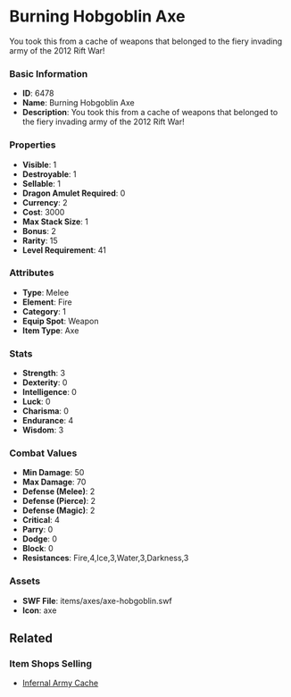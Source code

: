 # Burning Hobgoblin Axe

You took this from a cache of weapons that belonged to the fiery invading army of the 2012 Rift War!

### Basic Information

- **ID**: 6478
- **Name**: Burning Hobgoblin Axe
- **Description**: You took this from a cache of weapons that belonged to the fiery invading army of the 2012 Rift War!

### Properties

- **Visible**: 1
- **Destroyable**: 1
- **Sellable**: 1
- **Dragon Amulet Required**: 0
- **Currency**: 2
- **Cost**: 3000
- **Max Stack Size**: 1
- **Bonus**: 2
- **Rarity**: 15
- **Level Requirement**: 41

### Attributes

- **Type**: Melee
- **Element**: Fire
- **Category**: 1
- **Equip Spot**: Weapon
- **Item Type**: Axe

### Stats

- **Strength**: 3
- **Dexterity**: 0
- **Intelligence**: 0
- **Luck**: 0
- **Charisma**: 0
- **Endurance**: 4
- **Wisdom**: 3

### Combat Values

- **Min Damage**: 50
- **Max Damage**: 70
- **Defense (Melee)**: 2
- **Defense (Pierce)**: 2
- **Defense (Magic)**: 2
- **Critical**: 4
- **Parry**: 0
- **Dodge**: 0
- **Block**: 0
- **Resistances**: Fire,4,Ice,3,Water,3,Darkness,3

### Assets

- **SWF File**: items/axes/axe-hobgoblin.swf
- **Icon**: axe

## Related

### Item Shops Selling

- [Infernal Army Cache](../item-shops/250-infernal-army-cache.md)

